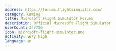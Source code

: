 ```yaml
---
address: https://forums.flightsimulator.com/
category: Gaming
title: Microsoft Flight Simulator Forums
description: Official Microsoft Flight Simulator
userCount: 247750
icon: microsoft-flight-simulator.png
activity: very high
language: en
---
```

